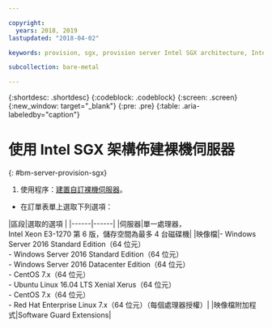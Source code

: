 ```yaml
---

copyright:
  years: 2018, 2019
lastupdated: "2018-04-02"

keywords: provision, sgx, provision server Intel SGX architecture, Intel SGX architecture

subcollection: bare-metal

---
```


{:shortdesc: .shortdesc}
{:codeblock: .codeblock}
{:screen: .screen}
{:new_window: target="_blank"}
{:pre: .pre}
{:table: .aria-labeledby="caption"}

# 使用 Intel SGX 架構佈建裸機伺服器
{: #bm-server-provision-sgx}

1. 使用程序：[建置自訂裸機伺服器](/docs/infrastructure/bare-metal?topic=bare-metal-ordering-baremetal-server)。
* 在訂單表單上選取下列選項：

|區段|選取的選項
|
|------|------|
|伺服器|單一處理器，<br> Intel Xeon E3-1270 第 6 版，儲存空間為最多 4 台磁碟機|
|映像檔|- Windows Server 2016 Standard Edition（64 位元）<br>- Windows Server 2016 Standard Edition（64 位元）<br> - Windows Server 2016 Datacenter Edition（64 位元）<br>- CentOS 7.x（64 位元）<br> - Ubuntu Linux 16.04 LTS Xenial Xerus（64 位元）<br>- CentOS 7.x（64 位元）<br>- Red Hat Enterprise Linux 7.x（64 位元）（每個處理器授權）|
|映像檔附加程式|Software Guard Extensions|
